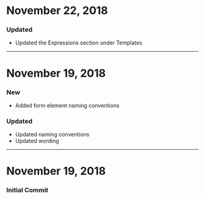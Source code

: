 # November 22, 2018

### Updated
- Updated the Expressions section under Templates

-----


# November 19, 2018

### New
- Added form element naming conventions

### Updated
- Updated naming conventions
- Updated wording


-----

# November 19, 2018

### Initial Commit
